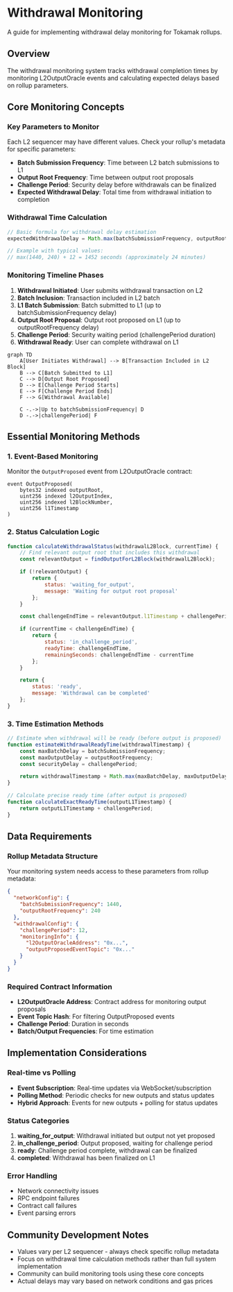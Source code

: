 # Withdrawal Monitoring

A guide for implementing withdrawal delay monitoring for Tokamak rollups.

## Overview

The withdrawal monitoring system tracks withdrawal completion times by monitoring L2OutputOracle events and calculating expected delays based on rollup parameters.

## Core Monitoring Concepts

### Key Parameters to Monitor

Each L2 sequencer may have different values. Check your rollup's metadata for specific parameters:

- **Batch Submission Frequency**: Time between L2 batch submissions to L1
- **Output Root Frequency**: Time between output root proposals
- **Challenge Period**: Security delay before withdrawals can be finalized
- **Expected Withdrawal Delay**: Total time from withdrawal initiation to completion

### Withdrawal Time Calculation

```javascript
// Basic formula for withdrawal delay estimation
expectedWithdrawalDelay = Math.max(batchSubmissionFrequency, outputRootFrequency) + challengePeriod

// Example with typical values:
// max(1440, 240) + 12 = 1452 seconds (approximately 24 minutes)
```

### Monitoring Timeline Phases

1. **Withdrawal Initiated**: User submits withdrawal transaction on L2
2. **Batch Inclusion**: Transaction included in L2 batch
3. **L1 Batch Submission**: Batch submitted to L1 (up to batchSubmissionFrequency delay)
4. **Output Root Proposal**: Output root proposed on L1 (up to outputRootFrequency delay)
5. **Challenge Period**: Security waiting period (challengePeriod duration)
6. **Withdrawal Ready**: User can complete withdrawal on L1

```mermaid
graph TD
    A[User Initiates Withdrawal] --> B[Transaction Included in L2 Block]
    B --> C[Batch Submitted to L1]
    C --> D[Output Root Proposed]
    D --> E[Challenge Period Starts]
    E --> F[Challenge Period Ends]
    F --> G[Withdrawal Available]

    C -.->|Up to batchSubmissionFrequency| D
    D -.->|challengePeriod| F
```

## Essential Monitoring Methods

### 1. Event-Based Monitoring

Monitor the `OutputProposed` event from L2OutputOracle contract:

```solidity
event OutputProposed(
    bytes32 indexed outputRoot,
    uint256 indexed l2OutputIndex,
    uint256 indexed l2BlockNumber,
    uint256 l1Timestamp
)
```

### 2. Status Calculation Logic

```javascript
function calculateWithdrawalStatus(withdrawalL2Block, currentTime) {
    // Find relevant output root that includes this withdrawal
    const relevantOutput = findOutputForL2Block(withdrawalL2Block);

    if (!relevantOutput) {
        return {
            status: 'waiting_for_output',
            message: 'Waiting for output root proposal'
        };
    }

    const challengeEndTime = relevantOutput.l1Timestamp + challengePeriod;

    if (currentTime < challengeEndTime) {
        return {
            status: 'in_challenge_period',
            readyTime: challengeEndTime,
            remainingSeconds: challengeEndTime - currentTime
        };
    }

    return {
        status: 'ready',
        message: 'Withdrawal can be completed'
    };
}
```

### 3. Time Estimation Methods

```javascript
// Estimate when withdrawal will be ready (before output is proposed)
function estimateWithdrawalReadyTime(withdrawalTimestamp) {
    const maxBatchDelay = batchSubmissionFrequency;
    const maxOutputDelay = outputRootFrequency;
    const securityDelay = challengePeriod;

    return withdrawalTimestamp + Math.max(maxBatchDelay, maxOutputDelay) + securityDelay;
}

// Calculate precise ready time (after output is proposed)
function calculateExactReadyTime(outputL1Timestamp) {
    return outputL1Timestamp + challengePeriod;
}
```

## Data Requirements

### Rollup Metadata Structure

Your monitoring system needs access to these parameters from rollup metadata:

```json
{
  "networkConfig": {
    "batchSubmissionFrequency": 1440,
    "outputRootFrequency": 240
  },
  "withdrawalConfig": {
    "challengePeriod": 12,
    "monitoringInfo": {
      "l2OutputOracleAddress": "0x...",
      "outputProposedEventTopic": "0x..."
    }
  }
}
```

### Required Contract Information

- **L2OutputOracle Address**: Contract address for monitoring output proposals
- **Event Topic Hash**: For filtering OutputProposed events
- **Challenge Period**: Duration in seconds
- **Batch/Output Frequencies**: For time estimation

## Implementation Considerations

### Real-time vs Polling

- **Event Subscription**: Real-time updates via WebSocket/subscription
- **Polling Method**: Periodic checks for new outputs and status updates
- **Hybrid Approach**: Events for new outputs + polling for status updates

### Status Categories

1. **waiting_for_output**: Withdrawal initiated but output not yet proposed
2. **in_challenge_period**: Output proposed, waiting for challenge period
3. **ready**: Challenge period complete, withdrawal can be finalized
4. **completed**: Withdrawal has been finalized on L1

### Error Handling

- Network connectivity issues
- RPC endpoint failures
- Contract call failures
- Event parsing errors

## Community Development Notes

- Values vary per L2 sequencer - always check specific rollup metadata
- Focus on withdrawal time calculation methods rather than full system implementation
- Community can build monitoring tools using these core concepts
- Actual delays may vary based on network conditions and gas prices